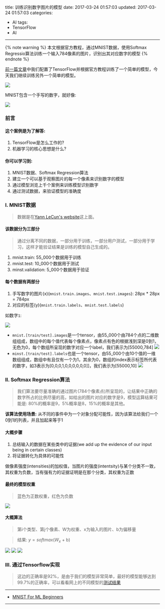 title: 训练识别数字图片的模型
date: 2017-03-24 01:57:03
updated: 2017-03-24 01:57:03
categories:
- AI
tags:
- TensorFlow
- AI

---


{% note warning %} 本文根据官方教程，通过MNIST数据，使用Softmax Regressio算法训练一个输入784像素的图片，识别出其对应数字的模型 {% endnote %}

<!-- more -->

[前一篇文章](https://blog.dreamtobe.cn/tensorflow-sample/)中我们配置了TensorFlow并根据官方教程训练了一个简单的模型，今天我们继续训练另外一个简单的模型。

![](/img/tensorflow-mnist-1.png)

MNIST包含一个手写的数字，就好像:

![](/img/tensorflow-mnist-2.png)

### 前言

#### 这个案例是为了解答:

1. TensorFlow是怎么工作的?
2. 机器学习的核心思想是什么?


#### 你可以学习到:

1. MNIST数据、Softmax Regression算法
2. 建立一个可以基于观察图片的每一个像素来识别数字的模型
3. 通过模型浏览上千个案例来训练模型识别数字
4. 通过测试数据，来验证模型的准确度

### I. MNIST数据

> 数据是在[Yann LeCun's website](http://yann.lecun.com/exdb/mnist/)这上面。

#### 该数据分为三部分

> 通过分离不同的数据，一部分用于训练，一部分用户测试，一部分用于学习，这样才能验证结果是训练的模型自己生成的。

1. mnist.train: 55_000个数据用于训练
2. mnist.test: 10_000个数据用于测试
3. minst.validation: 5_000个数据用于验证

#### 每个数据有两部分

1. 手写数字的图片(x)(`mnist.train.images`、`mnist.test.images`): 28px * 28px = 784px
2. 对应的标签(y)(`mnist.train.labels`、`mnist.test.labels`)

如数字`1`:

![](/img/tensorflow-mnist-3.png)

- `mnist.[train/test].images`是一个tensor，由55_000个由784个点的二维数组组成，数组中的每个值代表每个像素点，像素点有色的根据浅到深是0到1，无色为0，每个数组所呈现的数字对应一个label，我们表示为[55000,784]
![](/img/tensorflow-mnist-4.png)
- `minst.[train/test].labels`也是一个tensor，由55_000个由10个值的一维数组组成，数组中有且仅有一个为1，其余为0，数组的index表示标签所代表的数字，如3表示为[0,0,0,1,0,0,0,0,0,0]]，我们表示为[55000,10]
![](/img/tensorflow-mnist-5.png)

### II. Softmax Regression算法

> 我们算法要尽量准确的通过图片(784个像素点)所呈现的，让结果中正确的数字所占的比例尽量的高，如给出的图片对应的数字是9，模型运算结果可能是: 80%的概率是9，5%概率是8，15%的概率是其他。


**该算法使用场景:** 从不同的事件中为一个对象分配可能性，因为该算法给我们一个0到1的列表，并且加起来等于1

#### 大概步骤

1. 总结输入的数据在某些类中的证据(we add up the evidence of our input being in certain classes)
2. 将证据转化为具体的可能性

做像素强度(intensities)的加权值，当图片的强度(intentsity)与某个分类不一致，其权重为负数，当有强有力的证据证明是在那个分类，其权重为正数

#### 最终的模型权重

> 蓝色为正数权重，红色为负数

![](/img/tensorflow-mnist-6.png)

#### 大概算法

> 第i个类型、第j个像素、W为权重、x为输入的图片、b为偏移量

> 结果: $y = softmax(W_x$ + b)

![](/img/tensorflow-mnist-7.png)
![](/img/tensorflow-mnist-8.png)
![](/img/tensorflow-mnist-9.png)

### III. 通过Tensorflow实现

<script src="https://gist.dreamtobe.cn/Jacksgong/c90d3e0f6a877330c55daeeb7a021685.js"></script>

> 这边的正确率是92%，是由于我们的模型非常简单，最好的模型能够达到99.7%的正确率，可以看看网上的不同模型的[测试结果](http://rodrigob.github.io/are_we_there_yet/build/classification_datasets_results.html)

---

- [MNIST For ML Beginners](https://www.tensorflow.org/get_started/mnist/beginners)

---
